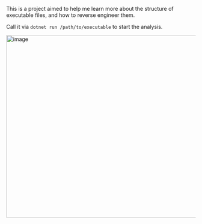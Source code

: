 This is a project aimed to help me learn more about the structure of executable files, and how to reverse engineer them.

Call it via `dotnet run /path/to/executable` to start the analysis.

<img width="877" height="485" alt="image" src="https://github.com/user-attachments/assets/32562232-372f-453b-984c-5cd7d3c60267" />

